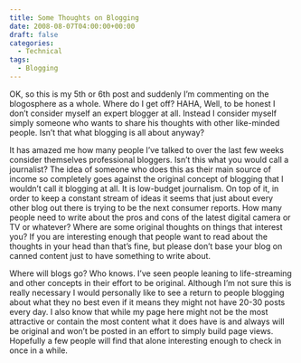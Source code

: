 ```yaml
---
title: Some Thoughts on Blogging
date: 2008-08-07T04:00:00+00:00
draft: false
categories:
  - Technical
tags:
  - Blogging
---
```


OK, so this is my 5th or 6th post and suddenly I’m commenting on the blogosphere as a whole. Where do I get off? HAHA, Well, to be honest I don’t consider myself an expert blogger at all. Instead I consider myself simply someone who wants to share his thoughts with other like-minded people. Isn’t that what blogging is all about anyway?

It has amazed me how many people I’ve talked to over the last few weeks consider themselves professional bloggers. Isn’t this what you would call a journalist? The idea of someone who does this as their main source of income so completely goes against the original concept of blogging that I wouldn’t call it blogging at all. It is low-budget journalism. On top of it, in order to keep a constant stream of ideas it seems that just about every other blog out there is trying to be the next consumer reports. How many people need to write about the pros and cons of the latest digital camera or TV or whatever? Where are some original thoughts on things that interest you? If you are interesting enough that people want to read about the thoughts in your head than that’s fine, but please don’t base your blog on canned content just to have something to write about.

Where will blogs go? Who knows. I’ve seen people leaning to life-streaming and other concepts in their effort to be original. Although I’m not sure this is really necessary I would personally like to see a return to people blogging about what they no best even if it means they might not have 20-30 posts every day. I also know that while my page here might not be the most attractive or contain the most content what it does have is and always will be original and won’t be posted in an effort to simply build page views. Hopefully a few people will find that alone interesting enough to check in once in a while.